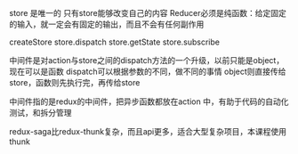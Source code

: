 store 是唯一的
只有store能够改变自己的内容
Reducer必须是纯函数：给定固定的输入，就一定会有固定的输出，而且不会有任何副作用


createStore
store.dispatch
store.getState
store.subscribe


中间件是对action与store之间的dispatch方法的一个升级，以前只能是object，现在可以是函数
dispatch可以根据参数的不同，做不同的事情
object则直接传给store，函数则先执行完，再传给store

中间件指的是redux的中间件，把异步函数都放在action 中，有助于代码的自动化测试，和拆分管理

redux-saga比redux-thunk复杂，而且api更多，适合大型复杂项目，本课程使用thunk